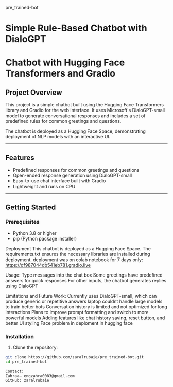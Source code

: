 pre_trained-bot
# Simple Rule-Based Chatbot with DialoGPT
# Chatbot with Hugging Face Transformers and Gradio
## Project Overview

This project is a simple chatbot built using the Hugging Face Transformers library and Gradio for the web interface. It uses Microsoft's DialoGPT-small model to generate conversational responses and includes a set of predefined rules for common greetings and questions.

The chatbot is deployed as a Hugging Face Space, demonstrating deployment of NLP models with an interactive UI.

---

## Features

- Predefined responses for common greetings and questions
- Open-ended response generation using DialoGPT-small
- Easy-to-use chat interface built with Gradio
- Lightweight and runs on CPU

---

## Getting Started
### Prerequisites

- Python 3.8 or higher
- pip (Python package installer)
  
Deployment
This chatbot is deployed as a Hugging Face Space. The requirements.txt ensures the necessary libraries are installed during deployment.
deployment was on colab notebook for 7 days only:  https://df987044db541eb781.gradio.live

Usage:
Type messages into the chat box
Some greetings have predefined answers for quick responses
For other inputs, the chatbot generates replies using DialoGPT

Limitations and Future Work:
Currently uses DialoGPT-small, which can produce generic or repetitive answers
laptop couldnt handle large models to train better bots 
Conversation history is limited and not optimized for long interactions
Plans to improve prompt formatting and switch to more powerful models
Adding features like chat history saving, reset button, and better UI styling
Face problem in deploment in hugging face 
### Installation

1. Clone the repository:

```bash
git clone https://github.com/zaralrubaie/pre_trained-bot.git
cd pre_trained-bot

Contact:
Zahraa— engzahra0083@gmail.com
GitHub: zaralrubaie
